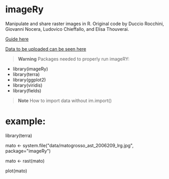 # imageRy

Manipulate and share raster images in R.
Original code by Duccio Rocchini, Giovanni Nocera, Ludovico Chieffallo, and Elisa Thouverai.

[Guide here](https://htmlpreview.github.io/?https://github.com/ducciorocchini/imageRy/blob/main/imageRy.html)

[Data to be uploaded can be seen here](https://htmlpreview.github.io/?https://github.com/ducciorocchini/imageRy/blob/main/data/descxription.md)

> **Warning**
> Packages needed to properly run imageRY:
+ library(imageRy)
+ library(terra)
+ library(ggplot2)
+ library(viridis)
+ library(fields)

> **Note**
> How to import data without im.import()

# example:

library(terra)

mato <- system.file("data/matogrosso_ast_2006209_lrg.jpg", package="imageRy")

mato <- rast(mato)

plot(mato)
